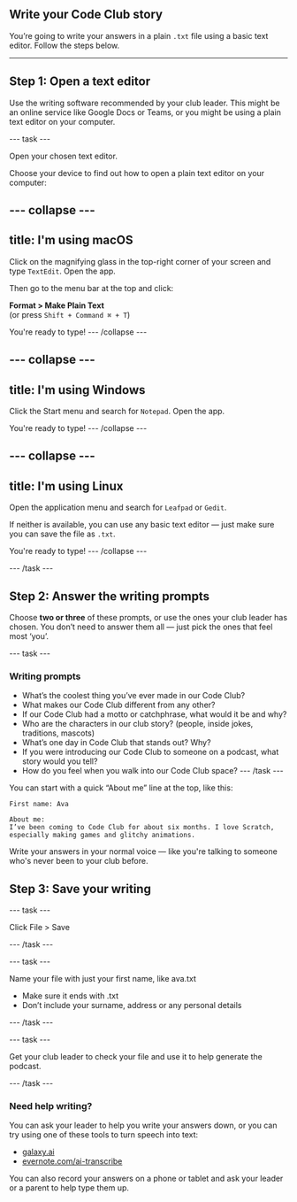 ## Write your Code Club story

You’re going to write your answers in a plain `.txt` file using a basic text editor. Follow the steps below.

---

## Step 1: Open a text editor

Use the writing software recommended by your club leader. This might be an online service like Google Docs or Teams, or you might be using a plain text editor on your computer.

--- task ---

Open your chosen text editor.


Choose your device to find out how to open a plain text editor on your computer:

--- collapse ---
---
title: I'm using macOS
---

Click on the magnifying glass in the top-right corner of your screen and type `TextEdit`. Open the app.

Then go to the menu bar at the top and click:

**Format > Make Plain Text**  
(or press `Shift + Command ⌘ + T`)

You're ready to type!
--- /collapse ---

--- collapse ---
---
title: I'm using Windows
---

Click the Start menu and search for `Notepad`. Open the app.

You're ready to type!
--- /collapse ---

--- collapse ---
---
title: I'm using Linux
---

Open the application menu and search for `Leafpad` or `Gedit`.

If neither is available, you can use any basic text editor — just make sure you can save the file as `.txt`.

You're ready to type!
--- /collapse ---

--- /task ---

## Step 2: Answer the writing prompts

Choose **two or three** of these prompts, or use the ones your club leader has chosen. You don’t need to answer them all — just pick the ones that feel most ‘you’.

--- task ---
### Writing prompts

* What’s the coolest thing you’ve ever made in our Code Club?
* What makes our Code Club different from any other?
* If our Code Club had a motto or catchphrase, what would it be and why?
* Who are the characters in our club story? (people, inside jokes, traditions, mascots)
* What’s one day in Code Club that stands out? Why?
* If you were introducing our Code Club to someone on a podcast, what story would you tell?
* How do you feel when you walk into our Code Club space?
--- /task ---

You can start with a quick “About me” line at the top, like this:

```text
First name: Ava

About me:
I’ve been coming to Code Club for about six months. I love Scratch, especially making games and glitchy animations.
```

Write your answers in your normal voice — like you're talking to someone who's never been to your club before.

## Step 3: Save your writing

--- task ---

Click File > Save

--- /task ---

--- task ---

Name your file with just your first name, like ava.txt

- Make sure it ends with .txt
- Don’t include your surname, address or any personal details

--- /task ---

--- task ---

Get your club leader to check your file and use it to help generate the podcast.

--- /task ---

### Need help writing?
You can ask your leader to help you write your answers down, or you can try using one of these tools to turn speech into text:

- [galaxy.ai](https://galaxy.ai/ai-transcription)
- [evernote.com/ai-transcribe](https://evernote.com/ai-transcribe)

You can also record your answers on a phone or tablet and ask your leader or a parent to help type them up.
